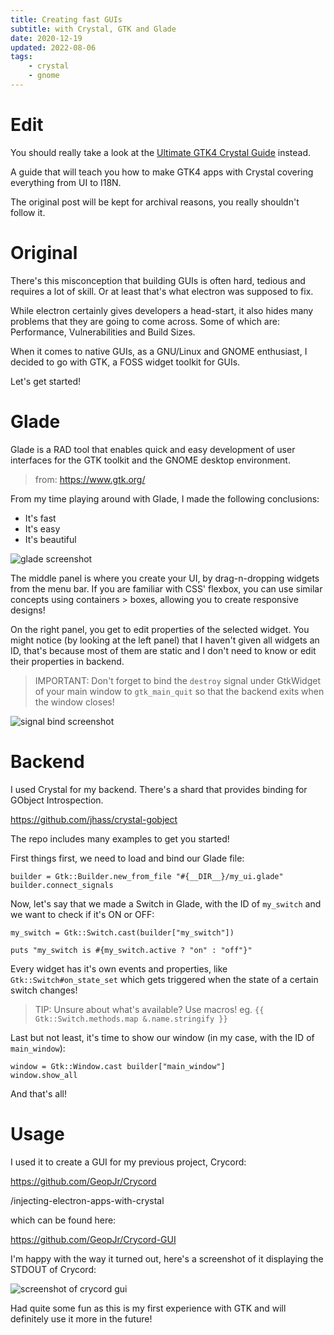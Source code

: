 ```yaml
---
title: Creating fast GUIs
subtitle: with Crystal, GTK and Glade
date: 2020-12-19
updated: 2022-08-06
tags:
    - crystal
    - gnome
---
```


# Edit

You should really take a look at the [Ultimate GTK4 Crystal Guide](https://ultimate-gtk4-crystal-guide.geopjr.dev/) instead.

A guide that will teach you how to make GTK4 apps with Crystal covering everything from UI to I18N.

The original post will be kept for archival reasons, you really shouldn't follow it.

# Original

There's this misconception that building GUIs is often hard, tedious and requires a lot of skill. Or at least that's what electron was supposed to fix.

While electron certainly gives developers a head-start, it also hides many problems that they are going to come across. Some of which are: Performance, Vulnerabilities and Build Sizes.

When it comes to native GUIs, as a GNU/Linux and GNOME enthusiast, I decided to go with GTK, a FOSS widget toolkit for GUIs.

Let's get started!

# Glade

Glade is a RAD tool that enables quick and easy development of user interfaces for the GTK toolkit and the GNOME desktop environment.
> from: https://www.gtk.org/

From my time playing around with Glade, I made the following conclusions:

- It's fast
- It's easy
- It's beautiful

![glade screenshot](https://i.imgur.com/5A6sihQ.png)

The middle panel is where you create your UI, by drag-n-dropping widgets from the menu bar. If you are familiar with CSS' flexbox, you can use similar concepts using containers > boxes, allowing you to create responsive designs!

On the right panel, you get to edit properties of the selected widget. You might notice (by looking at the left panel) that I haven't given all widgets an ID, that's because most of them are static and I don't need to know or edit their properties in backend.

> IMPORTANT: Don't forget to bind the `destroy` signal under GtkWidget of your main window to `gtk_main_quit` so that the backend exits when the window closes!

![signal bind screenshot](https://i.imgur.com/DLsFU2b.png)

# Backend

I used Crystal for my backend. There's a shard that provides binding for GObject Introspection.

https://github.com/jhass/crystal-gobject

The repo includes many examples to get you started!

First things first, we need to load and bind our Glade file:

```crystal
builder = Gtk::Builder.new_from_file "#{__DIR__}/my_ui.glade"
builder.connect_signals
```

Now, let's say that we made a Switch in Glade, with the ID of `my_switch` and we want to check if it's ON or OFF:

```crystal
my_switch = Gtk::Switch.cast(builder["my_switch"])

puts "my_switch is #{my_switch.active ? "on" : "off"}"
```

Every widget has it's own events and properties, like `Gtk::Switch#on_state_set` which gets triggered when the state of a certain switch changes!

> TIP: Unsure about what's available? Use macros!
> eg. `{{ Gtk::Switch.methods.map &.name.stringify }}`

Last but not least, it's time to show our window (in my case, with the ID of `main_window`):

```crystal
window = Gtk::Window.cast builder["main_window"]
window.show_all
```

And that's all!

# Usage

I used it to create a GUI for my previous project, Crycord:

https://github.com/GeopJr/Crycord

/injecting-electron-apps-with-crystal

which can be found here:

https://github.com/GeopJr/Crycord-GUI

I'm happy with the way it turned out, here's a screenshot of it displaying the STDOUT of Crycord:

![screenshot of crycord gui](https://i.imgur.com/2lO45U2.png)

Had quite some fun as this is my first experience with GTK and will definitely use it more in the future!
